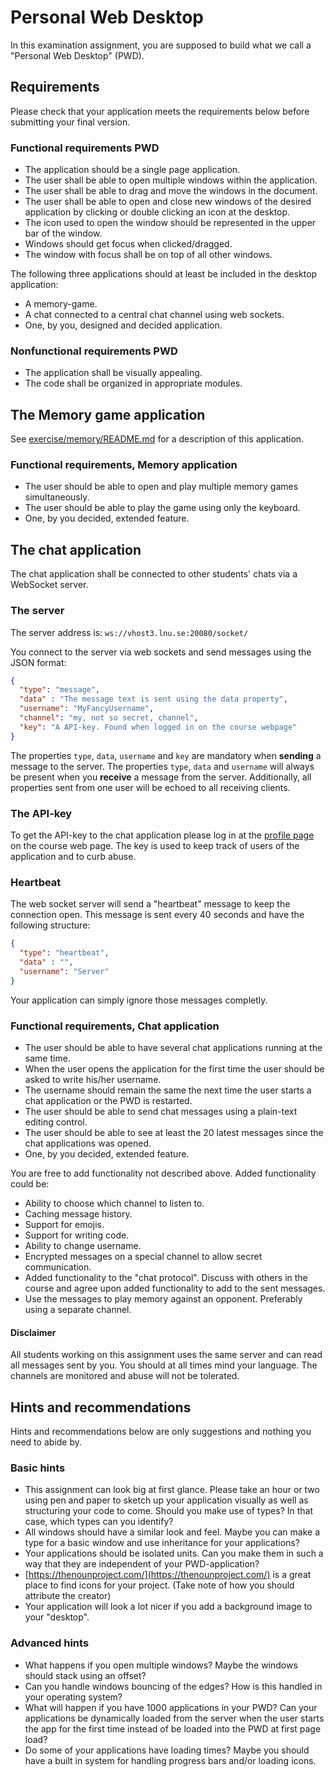 # Personal Web Desktop

In this examination assignment, you are supposed to build what we call a "Personal Web Desktop" (PWD).

## Requirements

Please check that your application meets the requirements below before submitting your final version.

### Functional requirements PWD

* The application should be a single page application.
* The user shall be able to open multiple windows within the application.
* The user shall be able to drag and move the windows in the document.
* The user shall be able to open and close new windows of the desired application by clicking or double clicking an icon at the desktop.
* The icon used to open the window should be represented in the upper bar of the window.
* Windows should get focus when clicked/dragged.
* The window with focus shall be on top of all other windows.

The following three applications should at least be included in the desktop application:

* A memory-game.
* A chat connected to a central chat channel using web sockets.
* One, by you, designed and decided application.

### Nonfunctional requirements PWD

* The application shall be visually appealing.
* The code shall be organized in appropriate modules.

## The Memory game application

See [exercise/memory/README.md](https://github.com/1dv022/exercise/blob/memory/exercise/memory/README.md) for a description of this application.

### Functional requirements, Memory application

* The user should be able to open and play multiple memory games simultaneously.
* The user should be able to play the game using only the keyboard.
* One, by you decided, extended feature.

## The chat application

The chat application shall be connected to other students' chats via a WebSocket server.

### The server

The server address is: `ws://vhost3.lnu.se:20080/socket/`

You connect to the server via web sockets and send messages using the JSON format:

```json
{
  "type": "message",
  "data" : "The message text is sent using the data property",
  "username": "MyFancyUsername",
  "channel": "my, not so secret, channel",
  "key": "A API-key. Found when logged in on the course webpage"
}
```

The properties `type`, `data`, `username` and `key` are mandatory when **sending** a message to the server.
The properties `type`, `data` and  `username` will always be present when you **receive** a message from the server. Additionally, all properties sent from one user will be echoed to all receiving clients.

### The API-key

To get the API-key to the chat application please log in at the [profile page](https://coursepress.lnu.se/kurs/klientbaserad-webbprogrammering/course-information/profile-information/) on the course web page.
The key is used to keep track of users of the application and to curb abuse.

### Heartbeat

The web socket server will send a "heartbeat" message to keep the connection open. This message is sent every 40 seconds and have the following structure:

```json
{
  "type": "heartbeat",
  "data" : "",
  "username": "Server"
}
```

Your application can simply ignore those messages completly.

### Functional requirements, Chat application

* The user should be able to have several chat applications running at the same time.
* When the user opens the application for the first time the user should be asked to write his/her username.
* The username should remain the same the next time the user starts a chat application or the PWD is restarted.
* The user should be able to send chat messages using a plain-text editing control.
* The user should be able to see at least the 20 latest messages since the chat applications was opened.
* One, by you decided, extended feature.

You are free to add functionality not described above. Added functionality could be:

* Ability to choose which channel to listen to.
* Caching message history.
* Support for emojis.
* Support for writing code.
* Ability to change username.
* Encrypted messages on a special channel to allow secret communication.
* Added functionality to the "chat protocol". Discuss with others in the course and agree upon added functionality to add to the sent messages.
* Use the messages to play memory against an opponent. Preferably using a separate channel.

#### Disclaimer

All students working on this assignment uses the same server and can read all messages sent by you. You should at all times mind your language. The channels are monitored and abuse will not be tolerated.

## Hints and recommendations

Hints and recommendations below are only suggestions and nothing you need to abide by.

### Basic hints

* This assignment can look big at first glance. Please take an hour or two using pen and paper to sketch up your application visually as well as structuring your code to come. Should you make use of types? In that case, which types can you identify?
* All windows should have a similar look and feel. Maybe you can make a type for a basic window and use inheritance for your applications?
* Your applications should be isolated units. Can you make them in such a way that they are independent of your PWD-application?
* [https://thenounproject.com/](https://thenounproject.com/) is a great place to find icons for your project. (Take note of how you should attribute the creator)
* Your application will look a lot nicer if you add a background image to your "desktop".

### Advanced hints

* What happens if you open multiple windows? Maybe the windows should stack using an offset?
* Can you handle windows bouncing of the edges? How is this handled in your operating system?
* What will happen if you have 1000 applications in your PWD? Can your applications be dynamically loaded from the server when the user starts the app for the first time instead of be loaded into the PWD at first page load?
* Do some of your applications have loading times? Maybe you should have a built in system for handling progress bars and/or loading icons.
